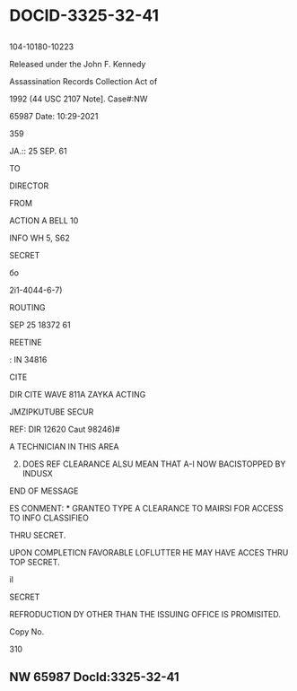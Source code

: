 # DOCID-3325-32-41

##
104-10180-10223

Released under the John F. Kennedy

Assassination Records Collection Act of

1992 (44 USC 2107 Note]. Case#:NW

65987 Date: 10:29-2021

359

JA.:: 25 SEP. 61

TO

DIRECTOR

FROM

ACTION A BELL 10

INFO WH 5, S62

SECRET

бо

2i1-4044-6-7)

ROUTING

SEP 25 18372 61

REETINE

: IN 34816

CITE

DIR CITE WAVE 811A ZAYKA ACTING

JMZIPKUTUBE SECUR

REF: DIR 12620 Caut 98246)#

A TECHNICIAN IN THIS AREA

2. DOES REF CLEARANCE ALSU MEAN THAT A-I NOW BACISTOPPED BY INDUSX

END OF MESSAGE

ES CONMENT: * GRANTEO TYPE A CLEARANCE TO MAIRSI FOR ACCESS TO INFO CLASSIFIEO

THRU SECRET.

UPON COMPLETICN FAVORABLE LOFLUTTER HE MAY HAVE ACCES THRU TOP SECRET.

il

SECRET

REFRODUCTION DY OTHER THAN THE ISSUING OFFICE IS PROMISITED.

Copy No.

310

NW 65987 Docld:3325-32-41
---

